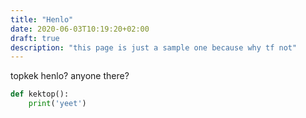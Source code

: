 ```yaml
---
title: "Henlo"
date: 2020-06-03T10:19:20+02:00
draft: true
description: "this page is just a sample one because why tf not"
---
```


topkek
henlo?
anyone there?

```python
def kektop():
    print('yeet')
```